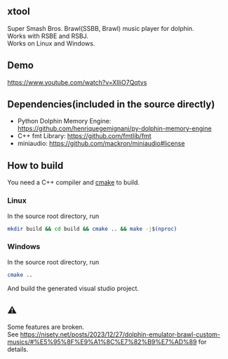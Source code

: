 ## xtool
Super Smash Bros. Brawl(SSBB, Brawl) music player for dolphin.  
Works with RSBE and RSBJ.  
Works on Linux and Windows.

## Demo
https://www.youtube.com/watch?v=XIIiO7Qqtvs

## Dependencies(included in the source directly)
* Python Dolphin Memory Engine: https://github.com/henriquegemignani/py-dolphin-memory-engine
* C++ fmt Library: https://github.com/fmtlib/fmt
* miniaudio: https://github.com/mackron/miniaudio#license

## How to build
You need a C++ compiler and [cmake](https://cmake.org/download/) to build.

### Linux
In the source root directory, run
```bash
mkdir build && cd build && cmake .. && make -j$(nproc)
```

### Windows
In the source root directory, run
```bash
cmake ..
```
And build the generated visual studio project.

## ⚠️
Some features are broken.  
See https://nisety.net/posts/2023/12/27/dolphin-emulator-brawl-custom-musics/#%E5%95%8F%E9%A1%8C%E7%82%B9%E7%AD%89 for details.
